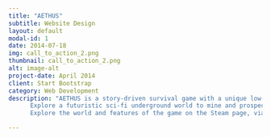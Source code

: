 ```yaml
---
title: "AETHUS"
subtitle: Website Design
layout: default
modal-id: 1
date: 2014-07-18
img: call_to_action_2.png
thumbnail: call_to_action_2.png
alt: image-alt
project-date: April 2014
client: Start Bootstrap
category: Web Development
description: "AETHUS is a story-driven survival game with a unique low-poly isometric style and deep, systemic gameplay. <br> <br>
	  Explore a futuristic sci-fi underground world to mine and prospect for the valuable resources you need to build up your cosy mining outpost.<br> <br>
	  Explore the world and features of the game on the Steam page, via the widget below!"

---
```

